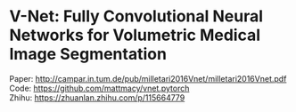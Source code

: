 # V-Net: Fully Convolutional Neural Networks for Volumetric Medical Image Segmentation

Paper: http://campar.in.tum.de/pub/milletari2016Vnet/milletari2016Vnet.pdf <br/>
Code: https://github.com/mattmacy/vnet.pytorch <br>
Zhihu: https://zhuanlan.zhihu.com/p/115664779

